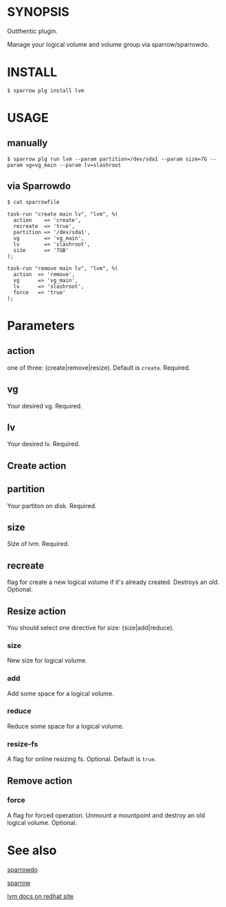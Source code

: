 # SYNOPSIS

Outthentic plugin.

Manage your logical volume and volume group via sparrow/sparrowdo.

# INSTALL

    $ sparrow plg install lvm

# USAGE

## manually

    $ sparrow plg run lvm --param partition=/dev/sda1 --param size=7G --param vg=vg_main --param lv=slashroot

## via Sparrowdo

    $ cat sparrowfile

    task-run "create main lv", "lvm", %(
      action    => 'create',
      recreate  => 'true',
      partition => '/dev/sda1',
      vg        => 'vg_main',
      lv        => 'slashroot',
      size      => '7GB'
    );
 
    task-run "remove main lv", "lvm", %(
      action  => 'remove',
      vg      => 'vg_main',
      lv      => 'slashroot',
      force   => 'true'
    );

# Parameters

## action
one of three: (create|remove|resize). Default is `create`. Required.

## vg
Your desired vg. Required.

## lv
Your desired lv. Required.

## Create action
## partition
Your partiton on disk. Required.

## size
Size of lvm. Required.

## recreate
flag for create a new logical volume if it's already created. Destroys an old. 
Optional.

## Resize action
You should select one directive for size: (size|add|reduce).

### size
New size for logical volume.

### add
Add some space for a logical volume.

### reduce
Reduce some space for a logical volume.

### resize-fs
A flag for online resizing fs. Optional. Default is `true`.

## Remove action
### force
A flag for forced operation. Unmount a mountpoint and destroy an old logical volume. Optional.

# See also
[sparrowdo](https://github.com/melezhik/sparrowdo)

[sparrow](https://github.com/melezhik/sparrow)

[lvm docs on redhat site](https://access.redhat.com/documentation/en-US/Red_Hat_Enterprise_Linux/6/html-single/Logical_Volume_Manager_Administration/index.html)
